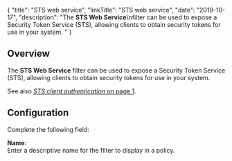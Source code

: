 {
"title": "STS web service",
"linkTitle": "STS web service",
"date": "2019-10-17",
"description": "The **STS Web Service**\\nfilter can be used to expose a Security Token Service (STS), allowing clients to obtain security tokens for use in your system. "
}
﻿
<div id="p_sec_services_sts_over">

Overview
--------

The **STS Web Service**
filter can be used to expose a Security Token Service (STS), allowing clients to obtain security tokens for use in your system.

See also [*STS client authentication* on page 1](authn_sts_client.htm).

</div>

<div id="p_sec_services_sts_conf">

Configuration
-------------

Complete the following field:

**Name**:\
Enter a descriptive name for the filter to display in a policy.

</div>
